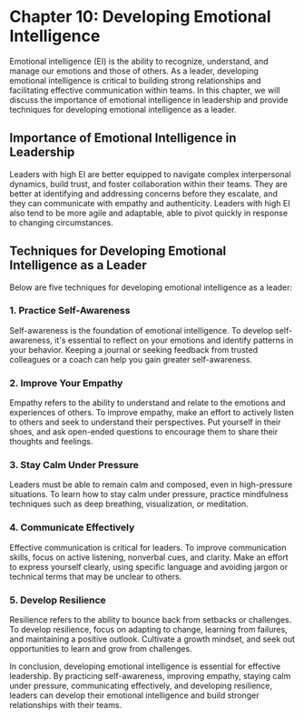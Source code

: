 # Chapter 10: Developing Emotional Intelligence

Emotional intelligence (EI) is the ability to recognize, understand, and manage our emotions and those of others. As a leader, developing emotional intelligence is critical to building strong relationships and facilitating effective communication within teams. In this chapter, we will discuss the importance of emotional intelligence in leadership and provide techniques for developing emotional intelligence as a leader.

## Importance of Emotional Intelligence in Leadership

Leaders with high EI are better equipped to navigate complex interpersonal dynamics, build trust, and foster collaboration within their teams. They are better at identifying and addressing concerns before they escalate, and they can communicate with empathy and authenticity. Leaders with high EI also tend to be more agile and adaptable, able to pivot quickly in response to changing circumstances.

## Techniques for Developing Emotional Intelligence as a Leader

Below are five techniques for developing emotional intelligence as a leader:

### 1. Practice Self-Awareness

Self-awareness is the foundation of emotional intelligence. To develop self-awareness, it's essential to reflect on your emotions and identify patterns in your behavior. Keeping a journal or seeking feedback from trusted colleagues or a coach can help you gain greater self-awareness.

### 2. Improve Your Empathy

Empathy refers to the ability to understand and relate to the emotions and experiences of others. To improve empathy, make an effort to actively listen to others and seek to understand their perspectives. Put yourself in their shoes, and ask open-ended questions to encourage them to share their thoughts and feelings.

### 3. Stay Calm Under Pressure

Leaders must be able to remain calm and composed, even in high-pressure situations. To learn how to stay calm under pressure, practice mindfulness techniques such as deep breathing, visualization, or meditation.

### 4. Communicate Effectively

Effective communication is critical for leaders. To improve communication skills, focus on active listening, nonverbal cues, and clarity. Make an effort to express yourself clearly, using specific language and avoiding jargon or technical terms that may be unclear to others.

### 5. Develop Resilience

Resilience refers to the ability to bounce back from setbacks or challenges. To develop resilience, focus on adapting to change, learning from failures, and maintaining a positive outlook. Cultivate a growth mindset, and seek out opportunities to learn and grow from challenges.

In conclusion, developing emotional intelligence is essential for effective leadership. By practicing self-awareness, improving empathy, staying calm under pressure, communicating effectively, and developing resilience, leaders can develop their emotional intelligence and build stronger relationships with their teams.
